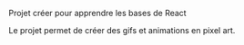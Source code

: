 Projet créer pour apprendre les bases de React

Le projet permet de créer des gifs et animations en pixel art.
